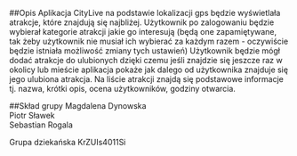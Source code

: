 ##Opis
Aplikacja CityLive na podstawie lokalizacji gps będzie wyświetlała atrakcje, które znajdują się najbliżej. Użytkownik po zalogowaniu będzie wybierał kategorie 
atrakcji jakie go interesują (będą one zapamiętywane, tak żeby użytkownik nie musiał ich wybierać za każdym razem - oczywiście będzie istniała możliwość zmiany tych ustawień)
Użytkownik będzie mógł dodać atrakcje do ulubionych dzięki czemu jeśli znajdzie się jeszcze raz w okolicy lub mieście aplikacja pokaże 
jak dalego od użytkownika znajduje się jego ulubiona atrakcja. Na liście atrakcji znajdą się podstawowe informacje tj. nazwa, krótki opis, ocena użytkowników, godziny otwarcia.

##Skład grupy
Magdalena Dynowska<br>
Piotr Sławek <br>
Sebastian Rogala<br>

Grupa dziekańska KrZUIs4011Si
